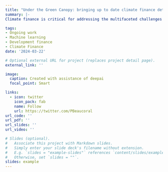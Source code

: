```yaml
---
title: "Under the Green Canopy: bringing up to date climate finance determinants analysis with BERT"
summary: |-
Climate finance is critical for addressing the multifaceted challenges of climate change, encompassing mitigation, adaptation, and environmental sustainability. This study aims to analyze the determinants of climate finance allocation across these dimensions and accurately estimate climate finance flows using an advanced machine learning approach. Climate Finance BERT (Bidirectional Encoder Representations from Transformers) is employed to classify development finance projects, distinguishing those that contribute to climate mitigation, adaptation, and environmental objectives. By examining a comprehensive dataset of development finance projects, this study identifies key factors influencing the allocation of climate finance. This work reveals significant patterns in climate finance distribution. This research contributes to the growing field of climate finance by offering a robust analytical framework for assessing the determinants of climate finance and proposing a scalable solution for monitoring financial flows aimed at addressing climate change in its entirety. The insights gained have important implications for policymakers and stakeholders striving to optimize the allocation of climate finance to support global sustainability and resilience goals. {style="text-align: justify;"}

tags:
- Ongoing work
- Machine learning
- Development finance
- Climate Finance
date: '2024-03-22'

# Optional external URL for project (replaces project detail page).
external_link: ''

image:
  caption: Created with assistance of deepai
  focal_point: Smart

links:
  - icon: twitter
    icon_pack: fab
    name: Follow
    url: https://twitter.com/PBeaucoral
url_code: ''
url_pdf: ''
url_slides: ''
url_video: ''

# Slides (optional).
#   Associate this project with Markdown slides.
#   Simply enter your slide deck's filename without extension.
#   E.g. `slides = "example-slides"` references `content/slides/example-slides.md`.
#   Otherwise, set `slides = ""`.
slides: example
---
```

